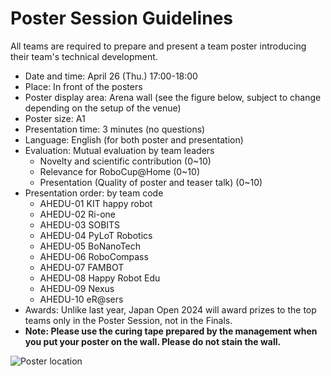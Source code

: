 # Poster Session Guidelines

All teams are required to prepare and present a team poster introducing their team's technical development.

- Date and time: April 26 (Thu.) 17:00-18:00 
- Place: In front of the posters
- Poster display area: Arena wall (see the figure below, subject to change depending on the setup of the venue)
- Poster size: A1
- Presentation time: 3 minutes (no questions)
- Language: English (for both poster and presentation)
- Evaluation: Mutual evaluation by team leaders
  - Novelty and scientific contribution (0~10)
  - Relevance for RoboCup@Home (0~10)
  - Presentation (Quality of poster and teaser talk) (0~10)
- Presentation order: by team code
  - AHEDU-01 KIT happy robot
  - AHEDU-02 Ri-one
  - AHEDU-03 SOBITS
  - AHEDU-04 PyLoT Robotics
  - AHEDU-05 BoNanoTech
  - AHEDU-06 RoboCompass
  - AHEDU-07 FAMBOT
  - AHEDU-08 Happy Robot Edu
  - AHEDU-09 Nexus
  - AHEDU-10 eR@sers
- Awards: Unlike last year, Japan Open 2024 will award prizes to the top teams only in the Poster Session, not in the Finals.
- **Note: Please use the curing tape prepared by the management when you put your poster on the wall. Please do not stain the wall.**

![Poster location](https://github.com/RoboCupAtHomeJP/AtHome2024/assets/6745835/c5d90922-430c-4e86-9c38-45ee6a628ddf)

